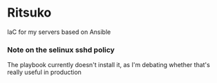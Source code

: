 # Ritsuko
IaC for my servers based on Ansible

### Note on the selinux sshd policy
The playbook currently doesn't install it, as I'm debating whether that's really useful in production
